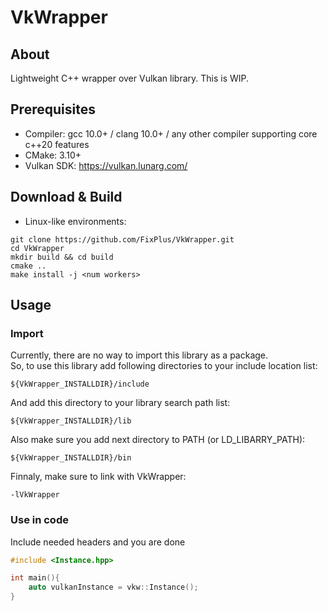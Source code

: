 # VkWrapper
## About
Lightweight C++ wrapper over Vulkan library. This is WIP.
## Prerequisites
* Compiler: gcc 10.0+ / clang 10.0+ / any other compiler supporting core c++20 features
* CMake: 3.10+
* Vulkan SDK: https://vulkan.lunarg.com/
## Download & Build
* Linux-like environments:
```
git clone https://github.com/FixPlus/VkWrapper.git
cd VkWrapper
mkdir build && cd build
cmake ..
make install -j <num workers>
```
## Usage
### Import
Currently, there are no way to import this library as a package.\
So, to use this library add following directories to your include location list:
```
${VkWrapper_INSTALLDIR}/include
```
And add this directory to your library search path list:
```
${VkWrapper_INSTALLDIR}/lib
```
Also make sure you add next directory to PATH (or LD_LIBARRY_PATH):
```
${VkWrapper_INSTALLDIR}/bin
```
Finnaly, make sure to link with VkWrapper:
```
-lVkWrapper
```
### Use in code
Include needed headers and you are done
```c++
#include <Instance.hpp>

int main(){
    auto vulkanInstance = vkw::Instance();
}
```